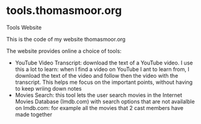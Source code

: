 # tools.thomasmoor.org
Tools Website

This is the code of my website thomasmoor.org

The website provides online a choice of tools:
- YouTube Video Transcript: download the text of a YouTube video. I use this a lot to learn: when I find a video on YouTube I ant to learn from, I download the text of the video and follow then the video with the transcript. This helps me focus on the important points, without having to keep wriing down notes
- Movies Search: this tool lets the user search movies in the Internet Movies Database (Imdb.com) with search options that are not availalble on Imdb.com: for example all the movies that 2 cast members have made together
